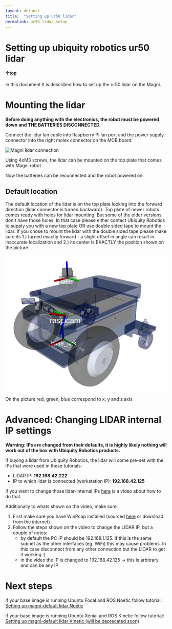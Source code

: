 ```yaml
---
layout: default
title:  "Setting up ur50 lidar"
permalink: ur50_lidar_setup
---
```

# Setting up ubiquity robotics ur50 lidar

#### &uarr;[top]( https://ubiquityrobotics.github.io/learn/)

In this document it is described how to set up the ur50 lidar on the Magni.

# Mounting the lidar

**Before doing anything with the electronics, the robot must be powered down and THE BATTERIES DISCONNECTED.**

Connect the lidar lan cable into Raspberry Pi lan port and the power supply connector into the right molex connector on the MCB board: 

![Magni lidar connection](lidar_cabling2.jpg)

Using 4xM3 screws, the lidar can be mounted on the top plate that comes with Magni robot

<!-- TODO image -->

Now the batteries can be reconnected and the robot powered on.
## Default location

The default location of the lidar is on the top plate looking into the forward direction (lidar connector is turned backward). Top plate of newer robots comes ready with holes for lidar mounting. But some of the older versions don't have those holes. In that case please either contact Ubiquity Robotics to supply you with a new top plate OR use double sided tape to mount the lidar. If you chose to mount the lidar with the double sided tape please make sure its 1.) turned exactly forward - a slight offset in angle can result in inaccurate localization and 2.) its center is EXACTLY the position shown on the picture.

![Magni Laser Rviz](magni_laser_rviz.png)

On the picture red, green, blue correspond to x, y and z axis

# Advanced: Changing LIDAR internal IP settings
**Warning: IPs are changed from their defaults, it is highly likely nothing will work out of the box with Ubiquity Robotics products.**

If buying a lidar from Ubiquity Robotics, the lidar will come pre-set with the IPs that were used in these tutorials:
 - LIDAR IP: **192.168.42.222**
 - IP to which lidar is connected (workstation IP): **192.168.42.125**

If you want to change those lidar-internal IPs [here](https://workdrive.zohoexternal.com/external/af682a9813143dc25804ba5ba415776213005cdf5fdd94ef796800ca6ba3132f) is a video about how to do that.

Additionally to whats shown on the video, make sure:

1. First make sure you have WinPcap installed (sourced [here](https://workdrive.zohoexternal.com/external/4b6aefb568cd674dfd5b0fa846535897202c93a31b5de5bad275020bc7c29560) or download from the internet)
2. Follow the steps shown on the video to change the LIDAR IP, but a couple of notes:
 	- by default the PC IP should be 192.168.1.125. If this is the same subnet as the other interfaces (eg. WiFi) this may cause problems. In this case disconnect from any other connection but the LIDAR to get it working :)
 	- in the video the IP is changed to 192.168.42.125 -> this is arbitrary and can be any IP

# Next steps
If your base image is running Ubuntu Focal and ROS Noetic follow tutorial: [Setting up magni-default lidar Noetic](/learn/doing_more/ur50_lidar_setup_noetic.md)

If your base image is running Ubuntu Xenial and ROS Kinetic follow tutorial: [Setting up magni-default lidar Kinetic (will be deprecated soon)](ur50_lidar_setup_kinetic.md)